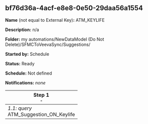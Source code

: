 ## bf76d36a-4acf-e8e8-0e50-29daa56a1554

**Name** (not equal to External Key)**:** ATM_KEYLIFE

**Description:** n/a

**Folder:** my automations/NewDataModel (Do Not Delete)/SFMCToVeevaSync/Suggestions/

**Started by:** Schedule

**Status:** Ready

**Schedule:** Not defined

**Notifications:** _none_


| Step 1<br>_<small>-</small>_ |
| --- |
| _1.1: query_<br>ATM_Suggestion_ON_Keylife |
